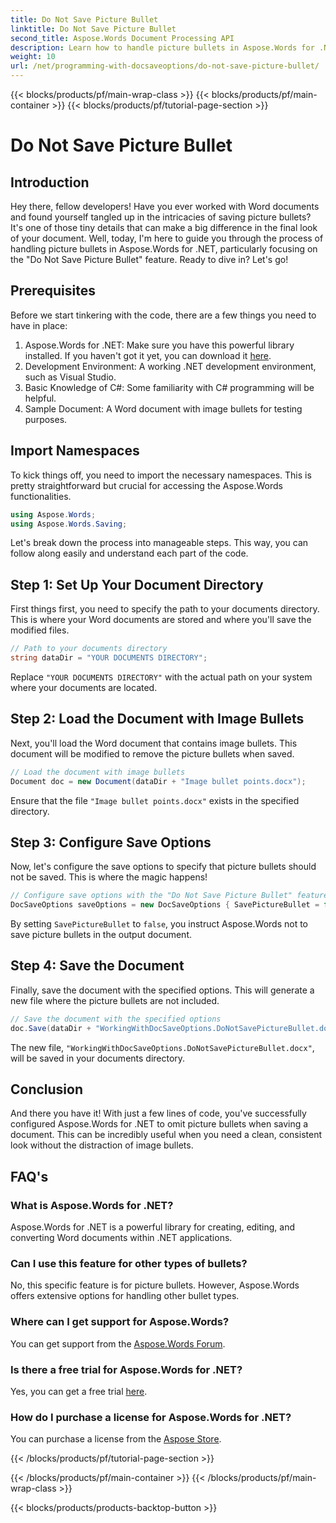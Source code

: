 ```yaml
---
title: Do Not Save Picture Bullet
linktitle: Do Not Save Picture Bullet
second_title: Aspose.Words Document Processing API
description: Learn how to handle picture bullets in Aspose.Words for .NET with our step-by-step guide. Simplify document management and create professional Word documents effortlessly.
weight: 10
url: /net/programming-with-docsaveoptions/do-not-save-picture-bullet/
---
```


{{< blocks/products/pf/main-wrap-class >}}
{{< blocks/products/pf/main-container >}}
{{< blocks/products/pf/tutorial-page-section >}}

# Do Not Save Picture Bullet

## Introduction

Hey there, fellow developers! Have you ever worked with Word documents and found yourself tangled up in the intricacies of saving picture bullets? It's one of those tiny details that can make a big difference in the final look of your document. Well, today, I'm here to guide you through the process of handling picture bullets in Aspose.Words for .NET, particularly focusing on the "Do Not Save Picture Bullet" feature. Ready to dive in? Let's go!

## Prerequisites

Before we start tinkering with the code, there are a few things you need to have in place:

1. Aspose.Words for .NET: Make sure you have this powerful library installed. If you haven't got it yet, you can download it [here](https://releases.aspose.com/words/net/).
2. Development Environment: A working .NET development environment, such as Visual Studio.
3. Basic Knowledge of C#: Some familiarity with C# programming will be helpful.
4. Sample Document: A Word document with image bullets for testing purposes.

## Import Namespaces

To kick things off, you need to import the necessary namespaces. This is pretty straightforward but crucial for accessing the Aspose.Words functionalities.

```csharp
using Aspose.Words;
using Aspose.Words.Saving;
```

Let's break down the process into manageable steps. This way, you can follow along easily and understand each part of the code.

## Step 1: Set Up Your Document Directory

First things first, you need to specify the path to your documents directory. This is where your Word documents are stored and where you'll save the modified files.

```csharp
// Path to your documents directory
string dataDir = "YOUR DOCUMENTS DIRECTORY";
```

Replace `"YOUR DOCUMENTS DIRECTORY"` with the actual path on your system where your documents are located.

## Step 2: Load the Document with Image Bullets

Next, you'll load the Word document that contains image bullets. This document will be modified to remove the picture bullets when saved.

```csharp
// Load the document with image bullets
Document doc = new Document(dataDir + "Image bullet points.docx");
```

Ensure that the file `"Image bullet points.docx"` exists in the specified directory.

## Step 3: Configure Save Options

Now, let's configure the save options to specify that picture bullets should not be saved. This is where the magic happens!

```csharp
// Configure save options with the "Do Not Save Picture Bullet" feature
DocSaveOptions saveOptions = new DocSaveOptions { SavePictureBullet = false };
```

By setting `SavePictureBullet` to `false`, you instruct Aspose.Words not to save picture bullets in the output document.

## Step 4: Save the Document

Finally, save the document with the specified options. This will generate a new file where the picture bullets are not included.

```csharp
// Save the document with the specified options
doc.Save(dataDir + "WorkingWithDocSaveOptions.DoNotSavePictureBullet.docx", saveOptions);
```

The new file, `"WorkingWithDocSaveOptions.DoNotSavePictureBullet.docx"`, will be saved in your documents directory.

## Conclusion

And there you have it! With just a few lines of code, you've successfully configured Aspose.Words for .NET to omit picture bullets when saving a document. This can be incredibly useful when you need a clean, consistent look without the distraction of image bullets.

## FAQ's

### What is Aspose.Words for .NET?
Aspose.Words for .NET is a powerful library for creating, editing, and converting Word documents within .NET applications.

### Can I use this feature for other types of bullets?
No, this specific feature is for picture bullets. However, Aspose.Words offers extensive options for handling other bullet types.

### Where can I get support for Aspose.Words?
You can get support from the [Aspose.Words Forum](https://forum.aspose.com/c/words/8).

### Is there a free trial for Aspose.Words for .NET?
Yes, you can get a free trial [here](https://releases.aspose.com/).

### How do I purchase a license for Aspose.Words for .NET?
You can purchase a license from the [Aspose Store](https://purchase.aspose.com/buy).


{{< /blocks/products/pf/tutorial-page-section >}}

{{< /blocks/products/pf/main-container >}}
{{< /blocks/products/pf/main-wrap-class >}}

{{< blocks/products/products-backtop-button >}}
